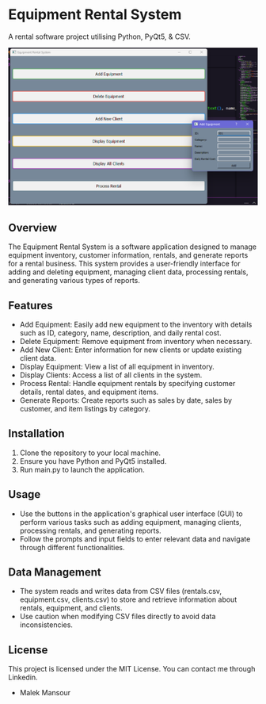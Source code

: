 # Equipment Rental System
A rental software project utilising Python, PyQt5, &amp; CSV.

![Equipment Rental System](Screenshot-Software-Rental.png)

## Overview
The Equipment Rental System is a software application designed to manage equipment inventory, customer information, rentals, and generate reports for a rental business. This system provides a user-friendly interface for adding and deleting equipment, managing client data, processing rentals, and generating various types of reports.

## Features
* Add Equipment: Easily add new equipment to the inventory with details such as ID, category, name, description, and daily rental cost.
* Delete Equipment: Remove equipment from inventory when necessary.
* Add New Client: Enter information for new clients or update existing client data.
* Display Equipment: View a list of all equipment in inventory.
* Display Clients: Access a list of all clients in the system.
* Process Rental: Handle equipment rentals by specifying customer details, rental dates, and equipment items.
* Generate Reports: Create reports such as sales by date, sales by customer, and item listings by category.

## Installation
1. Clone the repository to your local machine.
2. Ensure you have Python and PyQt5 installed.
3. Run main.py to launch the application.

## Usage
* Use the buttons in the application's graphical user interface (GUI) to perform various tasks such as adding equipment, managing clients, processing rentals, and generating reports.
* Follow the prompts and input fields to enter relevant data and navigate through different functionalities.

## Data Management
* The system reads and writes data from CSV files (rentals.csv, equipment.csv, clients.csv) to store and retrieve information about rentals, equipment, and clients.
* Use caution when modifying CSV files directly to avoid data inconsistencies.

## License
This project is licensed under the MIT License.
You can contact me through Linkedin. 
- Malek Mansour
